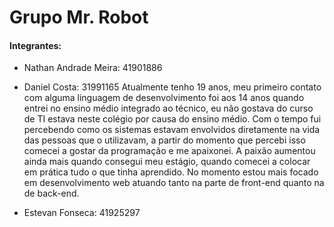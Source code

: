 # Grupo Mr. Robot

#### Integrantes:

- Nathan Andrade Meira: 41901886



- Daniel Costa: 31991165
    Atualmente tenho 19 anos, meu primeiro contato com alguma linguagem de desenvolvimento foi aos 14 anos quando entrei no ensino médio integrado ao técnico,
eu não gostava do curso de TI estava neste colégio por causa do ensino médio. Com o tempo fui percebendo como os sistemas estavam envolvidos diretamente na
vida das pessoas que o utilizavam, a partir do momento que percebi isso comecei a gostar da programação e me apaixonei. A paixão aumentou ainda mais quando consegui meu
estágio, quando comecei a colocar em prática tudo o que tinha aprendido. No momento estou mais focado em desenvolvimento web atuando tanto na parte de front-end quanto na
de back-end.     


- Estevan Fonseca: 41925297